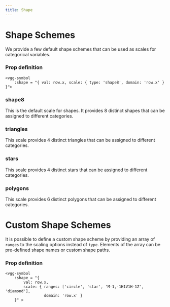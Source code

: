 ```yaml
---
title: Shape
---
```


# Shape Schemes

We provide a few default shape schemes that can be used as scales for categorical variables.

### Prop definition

```
<vgg-symbol
	:shape = "{ val: row.x, scale: { type: 'shape8', domain: 'row.x' } }">
```

### shape8

This is the default scale for shapes. It provides 8 distinct shapes that can be assigned to different categories.

<ShapeScale />

### triangles

This scale provides 4 distinct triangles that can be assigned to different categories.

<ShapeScale scheme="triangles" />

### stars

This scale provides 4 distinct stars that can be assigned to different categories.

<ShapeScale scheme="stars" />

### polygons

This scale provides 6 distinct polygons that can be assigned to different categories.

<ShapeScale scheme="polygons" />

# Custom Shape Schemes

It is possible to define a custom shape scheme by providing an array of `ranges` to the scaling options instead of `type`. Elements of the array can be pre-defined shape names or custom shape paths.

### Prop definition

```
<vgg-symbol
	:shape = "{
		val: row.x,
		scale: { ranges: ['circle', 'star', 'M-1,-1H1V1H-1Z', 'diamond'],
				 domain: 'row.x' }
	}" >
```

<ShapeScale scheme="custom" />
